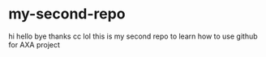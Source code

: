 # my-second-repo
hi hello bye thanks cc lol 
this is my second repo to learn how to use github for AXA project
